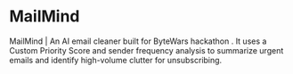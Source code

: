 # MailMind
MailMind | An AI email cleaner built for ByteWars hackathon . It uses a Custom Priority Score and sender frequency analysis to summarize urgent emails and identify high-volume clutter for unsubscribing.

